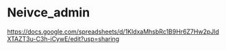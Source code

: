 # Neivce_admin


https://docs.google.com/spreadsheets/d/1KldxaMhsbRc1B9Hr6Z7Hw2pJldXTAZT3u-C3h-iCywE/edit?usp=sharing 
